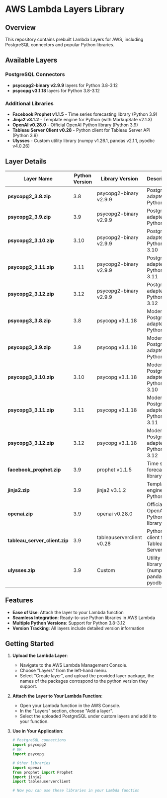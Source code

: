 # AWS Lambda Layers Library

## Overview
This repository contains prebuilt Lambda Layers for AWS, including PostgreSQL connectors and popular Python libraries.

## Available Layers

### PostgreSQL Connectors
- **psycopg2-binary v2.9.9** layers for Python 3.8-3.12
- **psycopg v3.1.18** layers for Python 3.8-3.12

### Additional Libraries
- **Facebook Prophet v1.1.5** - Time series forecasting library (Python 3.9)
- **Jinja2 v3.1.2** - Template engine for Python (with MarkupSafe v2.1.3)
- **OpenAI v0.28.0** - Official OpenAI Python library (Python 3.9)
- **Tableau Server Client v0.28** - Python client for Tableau Server API (Python 3.9)
- **Ulysses** - Custom utility library (numpy v1.26.1, pandas v2.1.1, pyodbc v4.0.26)

## Layer Details

| Layer Name | Python Version | Library Version | Description |
|------------|----------------|-----------------|-------------|
| **psycopg2_3.8.zip** | 3.8 | psycopg2-binary v2.9.9 | PostgreSQL adapter for Python 3.8 |
| **psycopg2_3.9.zip** | 3.9 | psycopg2-binary v2.9.9 | PostgreSQL adapter for Python 3.9 |
| **psycopg2_3.10.zip** | 3.10 | psycopg2-binary v2.9.9 | PostgreSQL adapter for Python 3.10 |
| **psycopg2_3.11.zip** | 3.11 | psycopg2-binary v2.9.9 | PostgreSQL adapter for Python 3.11 |
| **psycopg2_3.12.zip** | 3.12 | psycopg2-binary v2.9.9 | PostgreSQL adapter for Python 3.12 |
| **psycopg3_3.8.zip** | 3.8 | psycopg v3.1.18 | Modern PostgreSQL adapter for Python 3.8 |
| **psycopg3_3.9.zip** | 3.9 | psycopg v3.1.18 | Modern PostgreSQL adapter for Python 3.9 |
| **psycopg3_3.10.zip** | 3.10 | psycopg v3.1.18 | Modern PostgreSQL adapter for Python 3.10 |
| **psycopg3_3.11.zip** | 3.11 | psycopg v3.1.18 | Modern PostgreSQL adapter for Python 3.11 |
| **psycopg3_3.12.zip** | 3.12 | psycopg v3.1.18 | Modern PostgreSQL adapter for Python 3.12 |
| **facebook_prophet.zip** | 3.9 | prophet v1.1.5 | Time series forecasting library |
| **jinja2.zip** | 3.9 | jinja2 v3.1.2 | Template engine for Python |
| **openai.zip** | 3.9 | openai v0.28.0 | Official OpenAI Python library |
| **tableau_server_client.zip** | 3.9 | tableauserverclient v0.28 | Python client for Tableau Server API |
| **ulysses.zip** | 3.9 | Custom | Utility library (numpy, pandas, pyodbc) |

## Features
- **Ease of Use**: Attach the layer to your Lambda function
- **Seamless Integration**: Ready-to-use Python libraries in AWS Lambda
- **Multiple Python Versions**: Support for Python 3.8-3.12
- **Version Tracking**: All layers include detailed version information

## Getting Started
1. **Upload the Lambda Layer**:
   - Navigate to the AWS Lambda Management Console.
   - Choose "Layers" from the left-hand menu.
   - Select "Create layer", and upload the provided layer package, the names of the packages corrospond to the python version they support.

2. **Attach the Layer to Your Lambda Function**:
   - Open your Lambda function in the AWS Console.
   - In the "Layers" section, choose "Add a layer".
   - Select the uploaded PostgreSQL under custom layers and add it to your function.

3. **Use in Your Application**:
   ```python
   # PostgreSQL connections
   import psycopg2
   # OR
   import psycopg
   
   # Other libraries
   import openai
   from prophet import Prophet
   import jinja2
   import tableauserverclient
   
   # Now you can use these libraries in your Lambda function
